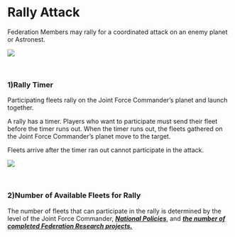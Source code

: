 # Rally Attack

 Federation Members may rally for a coordinated attack on an enemy planet or Astronest.

![](http://astrokings.s3.amazonaws.com/html/img/help/605_001fedrallyattack.png)

<br>

### 1)Rally Timer

 Participating fleets rally on the Joint Force Commander’s planet and launch together.

A rally has a timer. Players who want to participate must send their fleet before the timer runs out. When the timer runs out, the fleets gathered on the Joint Force Commander’s planet move to the target.

Fleets arrive after the timer ran out cannot participate in the attack.

![](http://astrokings.s3.amazonaws.com/html/img/help/605_002fedrallytime.png)

<br>

### 2)Number of Available Fleets for Rally

The number of fleets that can participate in the rally is determined by the level of the Joint Force Commander, [***<u>National Policies</u>***](eng/101commandcenter#National-Policy), and [***<u>the number of completed Federation Research projects.</u>***](eng/602fedresearch#Federation-Research)